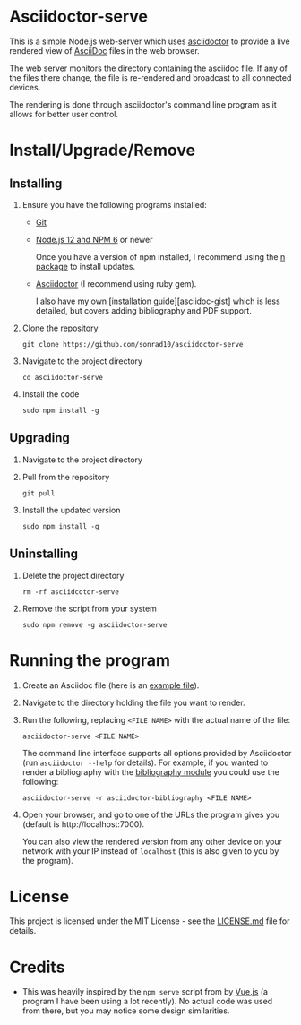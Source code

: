 # Asciidoctor-serve

This is a simple Node.js web-server which uses [asciidoctor][asciidoctor] to provide a live rendered view of
[AsciiDoc][asciidoc] files in the web browser.

The web server monitors the directory containing the asciidoc file.
If any of the files there change, the file is re-rendered and broadcast to all connected devices.

The rendering is done through asciidoctor's command line program as it allows for better user control.

# Install/Upgrade/Remove

## Installing

1. Ensure you have the following programs installed:
    - [Git][git]
        
    - [Node.js 12 and NPM 6][node-npm] or newer
    
        Once you have a version of npm installed, I recommend using the [n package][n] to install updates.
    
    - [Asciidoctor][asciidoctor-install] (I recommend using ruby gem).
    
        I also have my own [installation guide][asciidoc-gist] which is less detailed, but covers adding
        bibliography and PDF support.

1. Clone the repository
    
    ```shell script
    git clone https://github.com/sonrad10/asciidoctor-serve
    ````

1. Navigate to the project directory

    ```shell script
    cd asciidoctor-serve
    ```

1. Install the code

    ```shell script
    sudo npm install -g
    ```

## Upgrading

1. Navigate to the project directory

1. Pull from the repository

    ```shell script
    git pull
    ```

1. Install the updated version

    ```shell script
    sudo npm install -g
    ```

## Uninstalling

1. Delete the project directory

    ```shell script
    rm -rf asciidcotor-serve
    ```

1. Remove the script from your system

    ```shell script
    sudo npm remove -g asciidoctor-serve
    ```

# Running the program

1. Create an Asciidoc file (here is an [example file][asciidoc-example]).

1. Navigate to the directory holding the file you want to render.

1. Run the following, replacing `<FILE NAME>` with the actual name of the file:

    ```shell script
    asciidoctor-serve <FILE NAME>
    ```
    
    The command line interface supports all options provided by Asciidoctor (run `asciidoctor --help` for details).
    For example, if you wanted to render a bibliography with the [bibliography module][bibliography] you could use the following:
    
    ```shell script
    asciidoctor-serve -r asciidoctor-bibliography <FILE NAME> 
    ```

1. Open your browser, and go to one of the URLs the program gives you (default is http://localhost:7000).

    You can also view the rendered version from any other device on your network with your IP instead of `localhost`
    (this is also given to you by the program).


# License

This project is licensed under the MIT License - see the [LICENSE.md](LICENSE.md) file for details.

# Credits

* This was heavily inspired by the `npm serve` script from by [Vue.js][vuejs] (a program I have been using a lot recently).
  No actual code was used from there, but you may notice some design similarities.


[asciidoc]:             https://asciidoc.org
[asciidoc-example]:     https://asciidoctor.org/docs/asciidoc-article/
[asciidoctor-gist]:     https://gist.github.com/sonrad10/5a7fd927da93aee7812493e5b39c34ca
[asciidoctor-install]:  https://asciidoctor.org/docs/user-manual/#install-using-gem
[asciidoctor]:          https://asciidoctor.org
[bibliography]:         https://github.com/riboseinc/asciidoctor-bibliography
[git]:                  https://git-scm.com/
[n]:                    https://www.npmjs.com/package/n
[node-npm]:             https://nodejs.org/en/
[vuejs]:                https://vuejs.org
